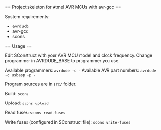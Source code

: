 == Project skeleton for Atmel AVR MCUs with avr-gcc ==

System requirements:
* avrdude
* avr-gcc
* scons

== Usage ==

Edit SConstruct with your AVR MCU model and clock frequency. Change programmer in AVRDUDE_BASE to programmer you use.

Available programmers:
`avrdude -c -` 
Available AVR part numbers:
`avrdude -c usbasp -p -`


Program sources are in `src/` folder.

Build:
`scons`

Upload:
`scons upload`

Read fuses:
`scons read-fuses`

Write fuses (configured in SConstruct file):
`scons write-fuses`
